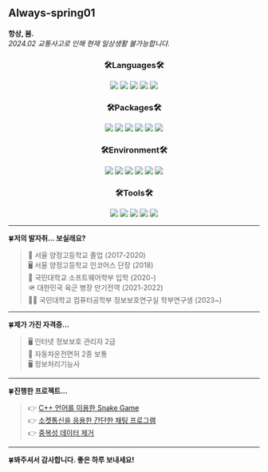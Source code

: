 ## Always-spring01
**항상, 봄.**<br>
*2024.02 교통사고로 인해 현재 일상생활 불가능합니다.*
<div align=center> <h3><b>🛠️Languages🛠️</b></h3> </div>

<div align=center>
<img src="https://img.shields.io/badge/C-A8B9CC?style=flat&logo=c&logoColor=white">
<img src="https://img.shields.io/badge/C++-00599C?style=flat&logo=cplusplus&logoColor=white">
<img src="https://img.shields.io/badge/python-3776AB?style=flat&logo=python&logoColor=white">
<img src="https://img.shields.io/badge/html5-E34F26?style=flat&logo=html5&logoColor=white">
<img src="https://img.shields.io/badge/markdown-000000?style=flat&logo=markdown&logoColor=white">
</div>

<div align=center> <h3><b>🛠️Packages🛠️</b></h3> </div>

<div align=center>
<img src="https://img.shields.io/badge/Anaconda-44A833?style=flat&logo=anaconda&logoColor=white">
<img src="https://img.shields.io/badge/scikitlearn-F7931E?style=flat&logo=scikitlearn&logoColor=white">
<img src="https://img.shields.io/badge/tensorflow-FF6F00?style=flat&logo=tensorflow&logoColor=white">
<img src="https://img.shields.io/badge/pytorch-EE4C2C?style=flat&logo=pytorch&logoColor=white">
<img src="https://img.shields.io/badge/pandas-150458?style=flat&logo=pandas&logoColor=white">
<img src="https://img.shields.io/badge/numpy-013243?style=flat&logo=numpy&logoColor=white">
</div>

<div align=center> <h3><b>🛠️Environment🛠️</b></h3> </div>

<div align=center>
<img src="https://img.shields.io/badge/Windows11-0078D4?style=flat&logo=windows11&logoColor=white">
<img src="https://img.shields.io/badge/Ubuntu-E95420?style=flat&logo=Ubuntu&logoColor=white">
<img src="https://img.shields.io/badge/VSCode-007ACC?style=flat&logo=visualstudiocode&logoColor=white">
<img src="https://img.shields.io/badge/Synology-B5B5B6?style=flat&logo=synology&logoColor=white">
<img src="https://img.shields.io/badge/jupyter-F37626?style=flat&logo=jupyter&logoColor=white">
<img src="https://img.shields.io/badge/github-181717?style=flat&logo=github&logoColor=white">
</div>

<div align=center> <h3><b>🛠️Tools🛠️</b></h3> </div>

<div align=center>
<img src="https://img.shields.io/badge/slack-4A154B?style=flat&logo=slack&logoColor=white">
<img src="https://img.shields.io/badge/gmail-EA4335?style=flat&logo=gmail&logoColor=white">
<img src="https://img.shields.io/badge/zoom-0B5Cff?style=flat&logo=zoom&logoColor=white">
<img src="https://img.shields.io/badge/GoogleMeet-00897B?style=flat&logo=googlemeet&logoColor=white">
<img src="https://img.shields.io/badge/KakaoTalk-FFCD00?style=flat&logo=kakaotalk&logoColor=white">
</div>

---
🍀**저의 발자취... 보실래요?**
> 🏫 서울 양정고등학교 졸업 (2017-2020)<br>
🖥️ 서울 양정고등학교 인코어스 단장 (2018)<br>
🏫 국민대학교 소프트웨어학부 입학 (2020-)<br>
🪖 대한민국 육군 병장 만기전역 (2021-2022)<br>
👨‍🔬 국민대학교 컴퓨터공학부 정보보호연구실 학부연구생 (2023~)
---
🍀**제가 가진 자격증...**
> 🖥️ 인터넷 정보보호 관리자 2급<br>
🚗 자동차운전면허 2종 보통<br>
🖥️ 정보처리기능사
---
🍀**진행한 프로젝트...**
> 👉 [C++ 언어를 이용한 Snake Game](https://github.com/always-spring01/Cpp_snake_game)<br>
👉 [소켓통신을 응용한 간단한 채팅 프로그램](https://github.com/always-spring01/SNS_Chat-Program)<br>
👉 [중복성 데이터 제거](https://github.com/always-spring01/Data_Deduplication_Model)<br>
---
🍀**봐주셔서 감사합니다. 좋은 하루 보내세요!**
